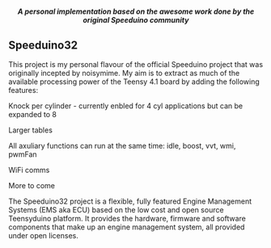 <div align="center">

##### A personal implementation based on the awesome work done by the original Speeduino community
</div>


## Speeduino32
This project is my personal flavour of the official Speeduino project that was originally incepted by noisymime. My aim is to extract as much of the available processing power of the Teensy 4.1 board by adding the following features:

Knock per cylinder - currently enbled for 4 cyl applications but can be expanded to 8

Larger tables

All axuliary functions can run at the same time: idle, boost, vvt, wmi, pwmFan

WiFi comms

More to come

The Speeduino32 project is a flexible, fully featured Engine Management Systems (EMS aka ECU) based on the low cost and open source Teensyduino platform. It provides the hardware, firmware and software components that make up an engine management system, all provided under open licenses. 
